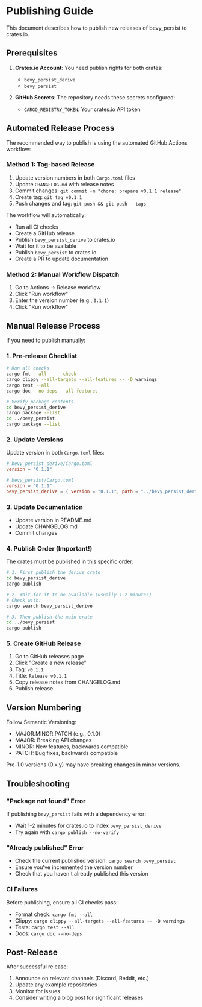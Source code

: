 # Publishing Guide

This document describes how to publish new releases of bevy_persist to crates.io.

## Prerequisites

1. **Crates.io Account**: You need publish rights for both crates:
   - `bevy_persist_derive`
   - `bevy_persist`

2. **GitHub Secrets**: The repository needs these secrets configured:
   - `CARGO_REGISTRY_TOKEN`: Your crates.io API token

## Automated Release Process

The recommended way to publish is using the automated GitHub Actions workflow:

### Method 1: Tag-based Release

1. Update version numbers in both `Cargo.toml` files
2. Update `CHANGELOG.md` with release notes
3. Commit changes: `git commit -m "chore: prepare v0.1.1 release"`
4. Create tag: `git tag v0.1.1`
5. Push changes and tag: `git push && git push --tags`

The workflow will automatically:
- Run all CI checks
- Create a GitHub release
- Publish `bevy_persist_derive` to crates.io
- Wait for it to be available
- Publish `bevy_persist` to crates.io
- Create a PR to update documentation

### Method 2: Manual Workflow Dispatch

1. Go to Actions → Release workflow
2. Click "Run workflow"
3. Enter the version number (e.g., `0.1.1`)
4. Click "Run workflow"

## Manual Release Process

If you need to publish manually:

### 1. Pre-release Checklist

```bash
# Run all checks
cargo fmt --all -- --check
cargo clippy --all-targets --all-features -- -D warnings
cargo test --all
cargo doc --no-deps --all-features

# Verify package contents
cd bevy_persist_derive
cargo package --list
cd ../bevy_persist
cargo package --list
```

### 2. Update Versions

Update version in both `Cargo.toml` files:
```toml
# bevy_persist_derive/Cargo.toml
version = "0.1.1"

# bevy_persist/Cargo.toml
version = "0.1.1"
bevy_persist_derive = { version = "0.1.1", path = "../bevy_persist_derive" }
```

### 3. Update Documentation

- Update version in README.md
- Update CHANGELOG.md
- Commit changes

### 4. Publish Order (Important!)

The crates must be published in this specific order:

```bash
# 1. First publish the derive crate
cd bevy_persist_derive
cargo publish

# 2. Wait for it to be available (usually 1-2 minutes)
# Check with:
cargo search bevy_persist_derive

# 3. Then publish the main crate
cd ../bevy_persist
cargo publish
```

### 5. Create GitHub Release

1. Go to GitHub releases page
2. Click "Create a new release"
3. Tag: `v0.1.1`
4. Title: `Release v0.1.1`
5. Copy release notes from CHANGELOG.md
6. Publish release

## Version Numbering

Follow Semantic Versioning:
- MAJOR.MINOR.PATCH (e.g., 0.1.0)
- MAJOR: Breaking API changes
- MINOR: New features, backwards compatible
- PATCH: Bug fixes, backwards compatible

Pre-1.0 versions (0.x.y) may have breaking changes in minor versions.

## Troubleshooting

### "Package not found" Error

If publishing `bevy_persist` fails with a dependency error:
- Wait 1-2 minutes for crates.io to index `bevy_persist_derive`
- Try again with `cargo publish --no-verify`

### "Already published" Error

- Check the current published version: `cargo search bevy_persist`
- Ensure you've incremented the version number
- Check that you haven't already published this version

### CI Failures

Before publishing, ensure all CI checks pass:
- Format check: `cargo fmt --all`
- Clippy: `cargo clippy --all-targets --all-features -- -D warnings`
- Tests: `cargo test --all`
- Docs: `cargo doc --no-deps`

## Post-Release

After successful release:
1. Announce on relevant channels (Discord, Reddit, etc.)
2. Update any example repositories
3. Monitor for issues
4. Consider writing a blog post for significant releases